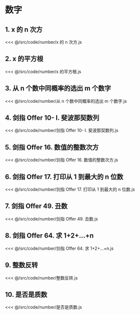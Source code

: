 # 数字

## 1. x 的 n 次方

<<< @/src/code/number/x 的 n 次方.js

## 2. x 的平方根

<<< @/src/code/number/x 的平方根.js

## 3. 从 n 个数中同概率的选出 m 个数字

<<< @/src/code/number/从 n 个数中同概率的选出 m 个数字.js

## 4. 剑指 Offer 10- I. 斐波那契数列

<<< @/src/code/number/剑指 Offer 10- I. 斐波那契数列.js

## 5. 剑指 Offer 16. 数值的整数次方

<<< @/src/code/number/剑指 Offer 16. 数值的整数次方.js

## 6. 剑指 Offer 17. 打印从 1 到最大的 n 位数

<<< @/src/code/number/剑指 Offer 17. 打印从 1 到最大的 n 位数.js

## 7. 剑指 Offer 49. 丑数

<<< @/src/code/number/剑指 Offer 49. 丑数.js

## 8. 剑指 Offer 64. 求 1+2+…+n

<<< @/src/code/number/剑指 Offer 64. 求 1+2+…+n.js

## 9. 整数反转

<<< @/src/code/number/整数反转.js

## 10. 是否是质数

<<< @/src/code/number/是否是质数.js